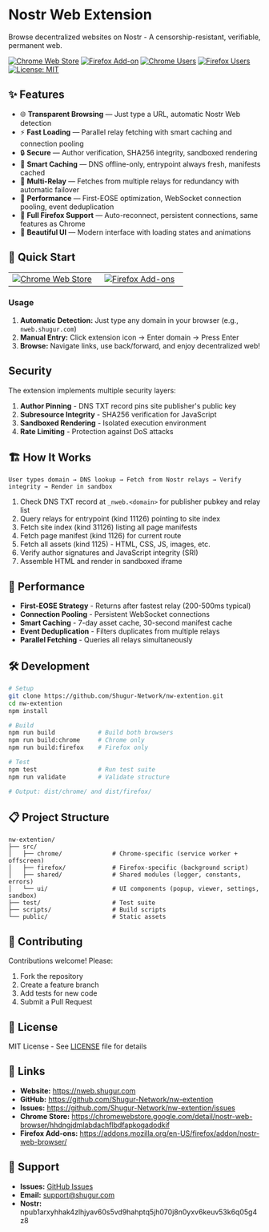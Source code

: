 # Nostr Web Extension

Browse decentralized websites on Nostr - A censorship-resistant, verifiable, permanent web.

[![Chrome Web Store](https://img.shields.io/chrome-web-store/v/hhdngjdmlabdachflbdfapkogadodkif?label=Chrome&logo=googlechrome&logoColor=white&color=4285F4)](https://chromewebstore.google.com/detail/nostr-web-browser/hhdngjdmlabdachflbdfapkogadodkif)
[![Firefox Add-on](https://img.shields.io/amo/v/nostr-web-browser?label=Firefox&logo=firefox&logoColor=white&color=FF7139)](https://addons.mozilla.org/en-US/firefox/addon/nostr-web-browser/)
[![Chrome Users](https://img.shields.io/chrome-web-store/users/hhdngjdmlabdachflbdfapkogadodkif?label=Chrome%20Users&logo=googlechrome&logoColor=white)](https://chromewebstore.google.com/detail/nostr-web-browser/hhdngjdmlabdachflbdfapkogadodkif)
[![Firefox Users](https://img.shields.io/amo/users/nostr-web-browser?label=Firefox%20Users&logo=firefox&logoColor=white)](https://addons.mozilla.org/en-US/firefox/addon/nostr-web-browser/)
[![License: MIT](https://img.shields.io/badge/License-MIT-yellow.svg)](LICENSE)

## ✨ Features

- 🌐 **Transparent Browsing** — Just type a URL, automatic Nostr Web detection
- ⚡ **Fast Loading** — Parallel relay fetching with smart caching and connection pooling
- 🔒 **Secure** — Author verification, SHA256 integrity, sandboxed rendering
- 💾 **Smart Caching** — DNS offline-only, entrypoint always fresh, manifests cached
- 📡 **Multi-Relay** — Fetches from multiple relays for redundancy with automatic failover
- 🚀 **Performance** — First-EOSE optimization, WebSocket connection pooling, event deduplication
- 🦊 **Full Firefox Support** — Auto-reconnect, persistent connections, same features as Chrome
- 🎨 **Beautiful UI** — Modern interface with loading states and animations

## 🚀 Quick Start

<table>
  <tr>
    <td align="center" width="50%">
      <a href="https://chromewebstore.google.com/detail/nostr-web-browser/hhdngjdmlabdachflbdfapkogadodkif">
        <img src="https://img.shields.io/badge/Chrome-4285F4?style=for-the-badge&logo=google-chrome&logoColor=white" alt="Chrome Web Store" />
      </a>
    </td>
    <td align="center" width="50%">
      <a href="https://addons.mozilla.org/en-US/firefox/addon/nostr-web-browser/">
        <img src="https://img.shields.io/badge/Firefox-FF7139?style=for-the-badge&logo=google-chrome&logoColor=white" alt="Firefox Add-ons" />
      </a>
    </td>
  </tr>
</table>

### Usage

1. **Automatic Detection:** Just type any domain in your browser (e.g., `nweb.shugur.com`)
2. **Manual Entry:** Click extension icon → Enter domain → Press Enter
3. **Browse:** Navigate links, use back/forward, and enjoy decentralized web!

## Security

The extension implements multiple security layers:

1. **Author Pinning** - DNS TXT record pins site publisher's public key
2. **Subresource Integrity** - SHA256 verification for JavaScript
3. **Sandboxed Rendering** - Isolated execution environment
4. **Rate Limiting** - Protection against DoS attacks

## 🏗️ How It Works

```
User types domain → DNS lookup → Fetch from Nostr relays → Verify integrity → Render in sandbox
```

1. Check DNS TXT record at `_nweb.<domain>` for publisher pubkey and relay list
2. Query relays for entrypoint (kind 11126) pointing to site index
3. Fetch site index (kind 31126) listing all page manifests
4. Fetch page manifest (kind 1126) for current route
5. Fetch all assets (kind 1125) - HTML, CSS, JS, images, etc.
6. Verify author signatures and JavaScript integrity (SRI)
7. Assemble HTML and render in sandboxed iframe

## 🚀 Performance

- **First-EOSE Strategy** - Returns after fastest relay (200-500ms typical)
- **Connection Pooling** - Persistent WebSocket connections
- **Smart Caching** - 7-day asset cache, 30-second manifest cache
- **Event Deduplication** - Filters duplicates from multiple relays
- **Parallel Fetching** - Queries all relays simultaneously

## 🛠️ Development

```bash
# Setup
git clone https://github.com/Shugur-Network/nw-extention.git
cd nw-extention
npm install

# Build
npm run build            # Build both browsers
npm run build:chrome     # Chrome only
npm run build:firefox    # Firefox only

# Test
npm test                 # Run test suite
npm run validate         # Validate structure

# Output: dist/chrome/ and dist/firefox/
```

## 📋 Project Structure

```
nw-extention/
├── src/
│   ├── chrome/              # Chrome-specific (service worker + offscreen)
│   ├── firefox/             # Firefox-specific (background script)
│   ├── shared/              # Shared modules (logger, constants, errors)
│   └── ui/                  # UI components (popup, viewer, settings, sandbox)
├── test/                    # Test suite
├── scripts/                 # Build scripts
└── public/                  # Static assets
```

## 🤝 Contributing

Contributions welcome! Please:

1. Fork the repository
2. Create a feature branch
3. Add tests for new code
4. Submit a Pull Request

## 📄 License

MIT License - See [LICENSE](LICENSE) file for details

## 🔗 Links

- **Website:** https://nweb.shugur.com
- **GitHub:** https://github.com/Shugur-Network/nw-extention
- **Issues:** https://github.com/Shugur-Network/nw-extention/issues
- **Chrome Store:** https://chromewebstore.google.com/detail/nostr-web-browser/hhdngjdmlabdachflbdfapkogadodkif
- **Firefox Add-ons:** https://addons.mozilla.org/en-US/firefox/addon/nostr-web-browser/

## 💬 Support

- **Issues:** [GitHub Issues](https://github.com/Shugur-Network/nw-extention/issues)
- **Email:** support@shugur.com
- **Nostr:** npub1arxyhhak4zlhjyav60s5vd9hahptq5jh070j8n0yxv6keuv53k6q05g4z8
